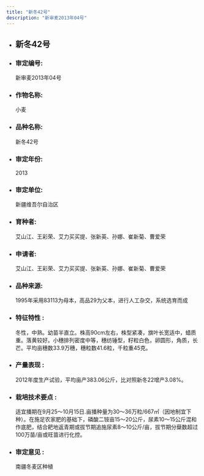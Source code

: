 ```yaml
---
title: "新冬42号"
description: "新审麦2013年04号"
---
```

* ## 新冬42号
* ###  审定编号:  
   新审麦2013年04号

*  ### 作物名称:  
   小麦

*   ###  品种名称: 
    新冬42号

*   ### 审定年份: 
    2013

*   ### 审定单位:  
    新疆维吾尔自治区

*   ### 育种者:  
    艾山江、王彩荣、艾力买买提、张新英、孙娜、崔新菊、曹爱荣

*   ### 申请者:  
    艾山江、王彩荣、艾力买买提、张新英、孙娜、崔新菊、曹爱荣

*   ### 品种来源:  
    1995年采用83113为母本，高品29为父本，进行人工杂交，系统选育而成

*   ### 特征特性 : 
    冬性，中熟。幼苗半直立。株高90cm左右，株型紧凑，旗叶长宽适中，蜡质重。落黄较好。小穗排列密度中等，穗纺锤型，籽粒白色，卵圆形，角质，长芒。平均亩穗数33.9万穗，穗粒数41.6粒，千粒重45克。

*   ### 产量表现 : 
    2012年度生产试验，平均亩产383.06公斤，比对照新冬22增产3.08%。

*   ### 栽培技术要点 : 
    适宜播期在9月25～10月15日.亩播种量为30～36万粒/667㎡（因地制宜下种）。在施足农家肥的基础下，磷酸二铵亩15～20公斤，尿素10～15公斤混和作底肥，结合耙地返青期或拔节期追施尿素8～10公斤/亩，拔节期分蘖数超过100万苗/亩或旺苗进行化控。

*   ### 审定意见 : 
    南疆冬麦区种植
